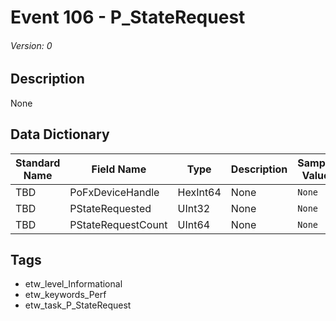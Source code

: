 # Event 106 - P_StateRequest
###### Version: 0

## Description
None

## Data Dictionary
|Standard Name|Field Name|Type|Description|Sample Value|
|---|---|---|---|---|
|TBD|PoFxDeviceHandle|HexInt64|None|`None`|
|TBD|PStateRequested|UInt32|None|`None`|
|TBD|PStateRequestCount|UInt64|None|`None`|

## Tags
* etw_level_Informational
* etw_keywords_Perf
* etw_task_P_StateRequest